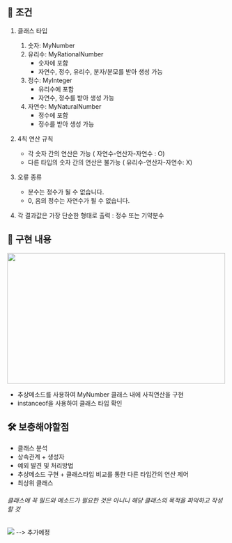 ## 📌 조건
1. 클래스 타입
    1. 숫자: MyNumber
    2. 유리수: MyRationalNumber
        - 숫자에 포함
        - 자연수, 정수, 유리수, 분자/분모를 받아 생성 가능
    3. 정수: MyInteger
        - 유리수에 포함
        - 자연수, 정수를 받아 생성 가능
    4. 자연수: MyNaturalNumber
        - 정수에 포함
        - 정수를 받아 생성 가능

2. 4칙 연산 규칙
    - 각 숫자 간의 연산은 가능 ( 자연수-연산자-자연수 : O)
    - 다른 타입의 숫자 간의 연산은 불가능 ( 유리수-연산자-자연수: X)
  
3. 오류 종류
    - 분수는 정수가 될 수 없습니다.
    - 0, 음의 정수는 자연수가 될 수 없습니다.
  
4. 각 결과값은 가장 단순한 형태로 출력 : 정수 또는 기약분수

## 📝 구현 내용

<img src="https://user-images.githubusercontent.com/68840566/187435993-05a1865a-dc26-4c86-9a8f-a88b01b8a5a7.png"  width="500" height="300"/>

- 추상메소드를 사용하여 MyNumber 클래스 내에 사칙연산을 구현
- instanceof을 사용하여 클래스 타입 확인

## 🛠 보충해야할점
* 클래스 분석 <br>
* 상속관계 + 생성자<br>
* 예외 발견 및 처리방법<br>
* 추상메소드 구현 + 클래스타입 비교를 통한 다른 타입간의 연산 제어<br>
* 최상위 클래스<br>
###### 클래스에 꼭 필드와 메소드가 필요한 것은 아니니 해당 클래스의 목적을 파악하고 작성할 것
<a href="https://velog.io/@yerin6860"><img src="https://img.shields.io/badge/Velog-3DDC84?style=flat-square&logo=Blogger&logoColor=white"/></a> --> 추가예정
